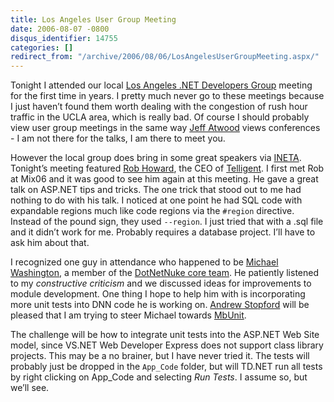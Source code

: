 ```yaml
---
title: Los Angeles User Group Meeting
date: 2006-08-07 -0800
disqus_identifier: 14755
categories: []
redirect_from: "/archive/2006/08/06/LosAngelesUserGroupMeeting.aspx/"
---
```


Tonight I attended our local [Los Angeles .NET Developers
Group](http://www.ladotnet.org/ "Los Angeles .NET Developers Group")
meeting for the first time in years. I pretty much never go to these
meetings because I just haven’t found them worth dealing with the
congestion of rush hour traffic in the UCLA area, which is really bad.
Of course I should probably view user group meetings in the same way
[Jeff
Atwood](http://www.codinghorror.com/blog/archives/000544.html "On Conferences")
views conferences - I am not there for the talks, I am there to meet
you.

However the local group does bring in some great speakers via
[INETA](http://www.ineta.org/DesktopDefault.aspx "International .NET Association").
Tonight’s meeting featured [Rob
Howard](http://weblogs.asp.net/rhoward/ "Rob Howard"), the CEO of
[Telligent](http://telligent.com/ "Telligent"). I first met Rob at Mix06
and it was good to see him again at this meeting. He gave a great talk
on ASP.NET tips and tricks. The one trick that stood out to me had
nothing to do with his talk. I noticed at one point he had SQL code with
expandable regions much like code regions via the `#region` directive.
Instead of the pound sign, they used `--region`. I just tried that with
a .sql file and it didn’t work for me. Probably requires a database
project. I’ll have to ask him about that.

I recognized one guy in attendance who happened to be [Michael
Washington](http://dotnetnuke.com/Community/Blogs/tabid/825/BlogID/77/Default.aspx "Michael Washington"),
a member of the [DotNetNuke core
team](http://dotnetnuke.com/Development/CoreTeam/tabid/698/Default.aspx "DNN Core Team").
He patiently listened to my *constructive criticism* and we discussed
ideas for improvements to module development. One thing I hope to help
him with is incorporating more unit tests into DNN code he is working
on. [Andrew
Stopford](http://weblogs.asp.net/astopford/ "Leader of MbUnit") will be
pleased that I am trying to steer Michael towards
[MbUnit](http://mbunit.com/ "MbUnit").

The challenge will be how to integrate unit tests into the ASP.NET Web
Site model, since VS.NET Web Developer Express does not support class
library projects. This may be a no brainer, but I have never tried it.
The tests will probably just be dropped in the `App_Code` folder, but
will TD.NET run all tests by right clicking on App\_Code and selecting
*Run Tests*. I assume so, but we’ll see.


